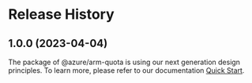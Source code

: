 # Release History
    
## 1.0.0 (2023-04-04)

The package of @azure/arm-quota is using our next generation design principles. To learn more, please refer to our documentation [Quick Start](https://aka.ms/js-track2-quickstart).
